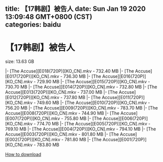
title: 【17韩剧】被告人
date: Sun Jan 19 2020 13:09:48 GMT+0800 (CST)    
categories: baidu
---

# 【17韩剧】被告人
size: 13.63 GB
 
 
|- [The Accuse][E018(720P)][KO_CN].mkv - 732.40 MB
|- [The Accuse][E017(720P)][KO_CN].mkv - 736.30 MB
|- [The Accuse][E016(720P)][KO_CN].mkv - 729.90 MB
|- [The Accuse][E015(720P)][KO_CN].mkv - 730.70 MB
|- [The Accuse][E014(720P)][KO_CN].mkv - 732.80 MB
|- [The Accuse][E013(720P)][KO_CN].mkv - 737.00 MB
|- [The Accuse][E012(720P)][KO_CN].mkv - 737.80 MB
|- [The Accuse][E011(720P)][KO_CN].mkv - 749.60 MB
|- [The Accuse][E010(720P)][KO_CN].mkv - 756.20 MB
|- [The Accuse][E009(720P)][KO_CN].mkv - 783.70 MB
|- [The Accuse][E008(720P)][KO_CN].mkv - 744.90 MB
|- [The Accuse][E007(720P)][KO_CN].mkv - 755.80 MB
|- [The Accuse][E006(720P)][KO_CN].mkv - 774.70 MB
|- [The Accuse][E005(720P)][KO_CN].mkv - 769.10 MB
|- [The Accuse][E004(720P)][KO_CN].mkv - 794.10 MB
|- [The Accuse][E003(720P)][KO_CN].mkv - 801.80 MB
|- [The Accuse][E002(720P)][KO_CN].mkv - 781.80 MB
|- [The Accuse][E001(720P)][KO_CN].mkv - 783.80 MB

[How to download](https://bpcam.bemobtrk.com/go/2ceec3aa-1ca2-46d6-b9ff-aaa5c184517c?jno=945)